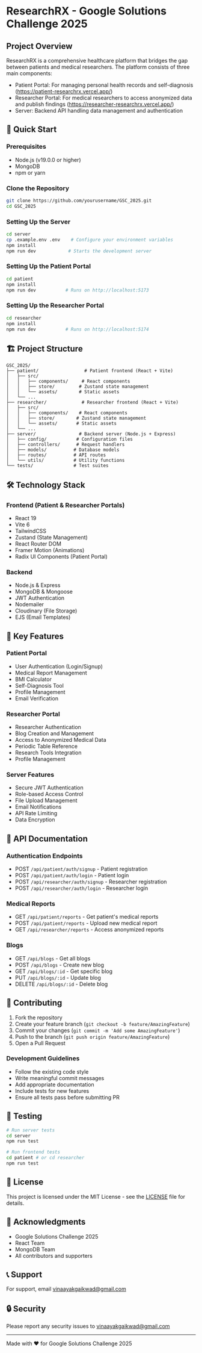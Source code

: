 # ResearchRX - Google Solutions Challenge 2025

## Project Overview
ResearchRX is a comprehensive healthcare platform that bridges the gap between patients and medical researchers. The platform consists of three main components:
- Patient Portal: For managing personal health records and self-diagnosis (https://patient-researchrx.vercel.app/)
- Researcher Portal: For medical researchers to access anonymized data and publish findings (https://researcher-researchrx.vercel.app/)
- Server: Backend API handling data management and authentication

## 🚀 Quick Start

### Prerequisites
- Node.js (v19.0.0 or higher)
- MongoDB
- npm or yarn

### Clone the Repository
```bash
git clone https://github.com/yourusername/GSC_2025.git
cd GSC_2025
```

### Setting Up the Server
```bash
cd server
cp .example.env .env    # Configure your environment variables
npm install
npm run dev            # Starts the development server
```

### Setting Up the Patient Portal
```bash
cd patient
npm install
npm run dev           # Runs on http://localhost:5173
```

### Setting Up the Researcher Portal
```bash
cd researcher
npm install
npm run dev           # Runs on http://localhost:5174
```

## 🏗️ Project Structure

```
GSC_2025/
├── patient/                 # Patient frontend (React + Vite)
│   ├── src/
│   │   ├── components/     # React components
│   │   ├── store/         # Zustand state management
│   │   └── assets/        # Static assets
│   └── ...
├── researcher/             # Researcher frontend (React + Vite)
│   ├── src/
│   │   ├── components/    # React components
│   │   ├── store/        # Zustand state management
│   │   └── assets/       # Static assets
│   └── ...
├── server/                # Backend server (Node.js + Express)
│   ├── config/           # Configuration files
│   ├── controllers/      # Request handlers
│   ├── models/          # Database models
│   ├── routes/          # API routes
│   └── utils/           # Utility functions
└── tests/               # Test suites
```

## 🛠️ Technology Stack

### Frontend (Patient & Researcher Portals)
- React 19
- Vite 6
- TailwindCSS
- Zustand (State Management)
- React Router DOM
- Framer Motion (Animations)
- Radix UI Components (Patient Portal)

### Backend
- Node.js & Express
- MongoDB & Mongoose
- JWT Authentication
- Nodemailer
- Cloudinary (File Storage)
- EJS (Email Templates)

## 🔑 Key Features

### Patient Portal
- User Authentication (Login/Signup)
- Medical Report Management
- BMI Calculator
- Self-Diagnosis Tool
- Profile Management
- Email Verification

### Researcher Portal
- Researcher Authentication
- Blog Creation and Management
- Access to Anonymized Medical Data
- Periodic Table Reference
- Research Tools Integration
- Profile Management

### Server Features
- Secure JWT Authentication
- Role-based Access Control
- File Upload Management
- Email Notifications
- API Rate Limiting
- Data Encryption

## 📝 API Documentation

### Authentication Endpoints
- POST `/api/patient/auth/signup` - Patient registration
- POST `/api/patient/auth/login` - Patient login
- POST `/api/researcher/auth/signup` - Researcher registration
- POST `/api/researcher/auth/login` - Researcher login

### Medical Reports
- GET `/api/patient/reports` - Get patient's medical reports
- POST `/api/patient/reports` - Upload new medical report
- GET `/api/researcher/reports` - Access anonymized reports

### Blogs
- GET `/api/blogs` - Get all blogs
- POST `/api/blogs` - Create new blog
- GET `/api/blogs/:id` - Get specific blog
- PUT `/api/blogs/:id` - Update blog
- DELETE `/api/blogs/:id` - Delete blog

## 🤝 Contributing

1. Fork the repository
2. Create your feature branch (`git checkout -b feature/AmazingFeature`)
3. Commit your changes (`git commit -m 'Add some AmazingFeature'`)
4. Push to the branch (`git push origin feature/AmazingFeature`)
5. Open a Pull Request

### Development Guidelines
- Follow the existing code style
- Write meaningful commit messages
- Add appropriate documentation
- Include tests for new features
- Ensure all tests pass before submitting PR

## 🧪 Testing

```bash
# Run server tests
cd server
npm run test

# Run frontend tests
cd patient # or cd researcher
npm run test
```

## 📄 License

This project is licensed under the MIT License - see the [LICENSE](LICENSE) file for details.

## 🙏 Acknowledgments

- Google Solutions Challenge 2025
- React Team
- MongoDB Team
- All contributors and supporters

## 📞 Support

For support, email vinaayakgaikwad@gmail.com

## 🔒 Security

Please report any security issues to vinaayakgaikwad@gmail.com

---
Made with ❤️ for Google Solutions Challenge 2025
